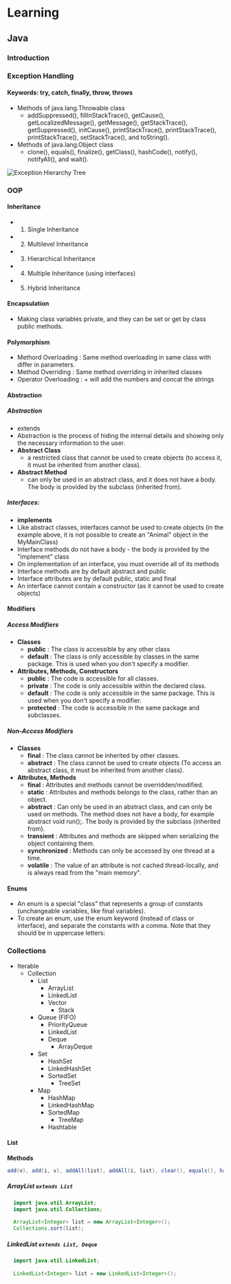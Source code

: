 # Learning
## Java
### Introduction
### Exception Handling
#### Keywords: try, catch, finally, throw, throws
- Methods of java.lang.Throwable class
  - addSuppressed(), fillInStackTrace(), getCause(), getLocalizedMessage(), getMessage(), getStackTrace(), getSuppressed(), initCause(), printStackTrace(), printStackTrace(), printStackTrace(), setStackTrace(), and toString().
- Methods of java.lang.Object class
  - clone(), equals(), finalize(), getClass(), hashCode(), notify(), notifyAll(), and wait().

![Exception Hierarchy Tree](https://cdn.rollbar.com/wp-content/uploads/2021/07/java-exceptions-hierarchy-example.png)
### OOP
#### Inheritance
- 1. Single Inheritance
- 2. Multilevel Inheritance
- 3. Hierarchical Inheritance
- 4. Multiple Inheritance (using interfaces)
- 5. Hybrid Inheritance
#### Encapsulation
- Making class variables private, and they can be set or get by class public methods.
#### Polymorphism
- Methord Overloading : Same method overloading in same class with differ in parameters.
- Method Overriding : Same method overriding in inherited classes
- Operator Overloading : + will add the numbers and concat the strings
#### Abstraction
##### Abstraction
  - extends
  - Abstraction is the process of hiding the internal details and showing only the necessary information to the user.
  - **Abstract Class**
    - a restricted class that cannot be used to create objects (to access it, it must be inherited from another class).
  - **Abstract Method**
    - can only be used in an abstract class, and it does not have a body. The body is provided by the subclass (inherited from).
##### Interfaces:
- **implements**
- Like abstract classes, interfaces cannot be used to create objects (in the example above, it is not possible to create an "Animal" object in the MyMainClass)
- Interface methods do not have a body - the body is provided by the "implement" class
- On implementation of an interface, you must override all of its methods
- Interface methods are by default abstract and public
- Interface attributes are by default public, static and final
- An interface cannot contain a constructor (as it cannot be used to create objects)
#### Modifiers
##### Access Modifiers
- **Classes**
  - **public** : The class is accessible by any other class	
  - **default** : The class is only accessible by classes in the same package. This is used when you don't specify a modifier.
- **Attributes, Methods, Constructors**
  - **public** : The code is accessible for all classes.
  - **private** : The code is only accessible within the declared class.
  - **default** : The code is only accessible in the same package. This is used when you don't specify a modifier.
  - **protected** : The code is accessible in the same package and subclasses.
##### Non-Access Modifiers
- **Classes**
  - **final** : The class cannot be inherited by other classes.
  - **abstract** : The class cannot be used to create objects (To access an abstract class, it must be inherited from another class).
- **Attributes, Methods**
  - **final** : Attributes and methods cannot be overridden/modified.
  - **static** : Attributes and methods belongs to the class, rather than an object.
  - **abstract** : Can only be used in an abstract class, and can only be used on methods. The method does not have a body, for example abstract void run();. The body is provided by the subclass (inherited from).
  - **transient** : Attributes and methods are skipped when serializing the object containing them.
  - **synchronized** : Methods can only be accessed by one thread at a time.
  - **volatile** : The value of an attribute is not cached thread-locally, and is always read from the "main memory".
#### Enums
- An enum is a special "class" that represents a group of constants (unchangeable variables, like final variables).
- To create an enum, use the enum keyword (instead of class or interface), and separate the constants with a comma. Note that they should be in uppercase letters:
### Collections
- Iterable
  - Collection
    - List
      - ArrayList
      - LinkedList
      - Vector
        - Stack
    - Queue (FIFO)
      - PriorityQueue
      - LinkedList
      - Deque
        - ArrayDeque
    - Set
      - HashSet
      - LinkedHashSet
      - SortedSet
        - TreeSet
    - Map
      - HashMap
      - LinkedHashMap
      - SortedMap
        - TreeMap
      - Hashtable
#### List
**Methods**
```java
add(v), add(i, v), addAll(list), addAll(i, list), clear(), equals(), hashCode(), get(i), isEmpty(), lastIndexOf(), toArray(), contains(), containsAll(list), indexOf(v), remove(i), remove(v), removeAll(list), replaceAll((v) => condition), retainAll((v) => condition), set(i, v), sort(), spliterator(), subList(i, j), size()
```
#####  ArrayList ```extends List```
```java
  import java.util.ArrayList;
  import java.util.Collections;
  
  ArrayList<Integer> list = new ArrayList<Integer>();
  Collections.sort(list);
  ```
#####  LinkedList ```extends List, Deque```
```java
  import java.util.LinkedList;
  
  LinkedList<Integer> list = new LinkedList<Integer>();
  ```